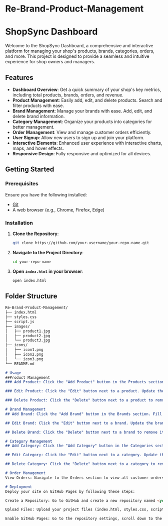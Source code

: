 # Re-Brand-Product-Management
# ShopSync Dashboard

Welcome to the ShopSync Dashboard, a comprehensive and interactive platform for managing your shop's products, brands, categories, orders, and more. This project is designed to provide a seamless and intuitive experience for shop owners and managers.

## Features

- **Dashboard Overview**: Get a quick summary of your shop's key metrics, including total products, brands, orders, and revenue.
- **Product Management**: Easily add, edit, and delete products. Search and filter products with ease.
- **Brand Management**: Manage your brands with ease. Add, edit, and delete brand information.
- **Category Management**: Organize your products into categories for better management.
- **Order Management**: View and manage customer orders efficiently.
- **User Signup**: Allow new users to sign up and join your platform.
- **Interactive Elements**: Enhanced user experience with interactive charts, maps, and hover effects.
- **Responsive Design**: Fully responsive and optimized for all devices.

## Getting Started

### Prerequisites

Ensure you have the following installed:
- [Git](https://git-scm.com/)
- A web browser (e.g., Chrome, Firefox, Edge)

### Installation

1. **Clone the Repository**:
    ```sh
    git clone https://github.com/your-username/your-repo-name.git
    ```

2. **Navigate to the Project Directory**:
    ```sh
    cd your-repo-name
    ```

3. **Open `index.html` in your browser**:
    ```sh
    open index.html
    ```

## Folder Structure

```markdown
Re-Brand-Product-Management/
├── index.html
├── styles.css
├── script.js
├── images/
│   ├── product1.jpg
│   ├── product2.jpg
│   └── product3.jpg
├── icons/
│   ├── icon1.png
│   ├── icon2.png
│   └── icon3.png
└── README.md

# Usage
##Product Management
### Add Product: Click the "Add Product" button in the Products section. Fill in the product details and click "Save".

### Edit Product: Click the "Edit" button next to a product. Update the product details and click "Save".

### Delete Product: Click the "Delete" button next to a product to remove it from the list.

# Brand Management
## Add Brand: Click the "Add Brand" button in the Brands section. Fill in the brand details and click "Save".

## Edit Brand: Click the "Edit" button next to a brand. Update the brand details and click "Save".

## Delete Brand: Click the "Delete" button next to a brand to remove it from the list.

# Category Management
## Add Category: Click the "Add Category" button in the Categories section. Fill in the category details and click "Save".

## Edit Category: Click the "Edit" button next to a category. Update the category details and click "Save".

## Delete Category: Click the "Delete" button next to a category to remove it from the list.

# Order Management
View Orders: Navigate to the Orders section to view all customer orders.

# Deployment
Deploy your site on GitHub Pages by following these steps:

Create a Repository: Go to GitHub and create a new repository named <your-username>.github.io.

Upload Files: Upload your project files (index.html, styles.css, script.js, images/, icons/).

Enable GitHub Pages: Go to the repository settings, scroll down to the Pages section, select the branch to deploy from (usually main), and save.

